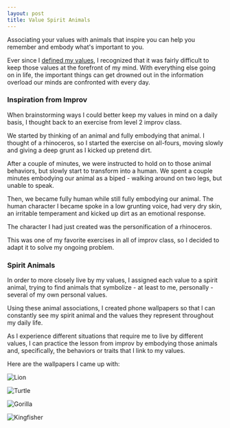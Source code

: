 ```yaml
---
layout: post
title: Value Spirit Animals
---
```


Associating your values with animals that inspire you can help you remember and embody what's important to you.

Ever since I [defined my values](http://sofabshirts.com/define-your-values/), I recognized that it was fairly difficult to keep those values at the forefront of my mind.  With everything else going on in life, the important things can get drowned out in the information overload our minds are confronted with every day.

### Inspiration from Improv

When brainstorming ways I could better keep my values in mind on a daily basis, I thought back to an exercise from level 2 improv class.

We started by thinking of an animal and fully embodying that animal.  I thought of a rhinoceros, so I started the exercise on all-fours, moving slowly and giving a deep grunt as I kicked up pretend dirt.

After a couple of minutes, we were instructed to hold on to those animal behaviors, but slowly start to transform into a human.  We spent a couple minutes embodying our animal as a biped - walking around on two legs, but unable to speak.

Then, we became fully human while still fully embodying our animal.  The human character I became spoke in a low grunting voice, had very dry skin, an irritable temperament and kicked up dirt as an emotional response.

The character I had just created was the personification of a rhinoceros.

This was one of my favorite exercises in all of improv class, so I decided to adapt it to solve my ongoing problem.

### Spirit Animals
In order to more closely live by my values, I assigned each value to a spirit animal, trying to find animals that symbolize - at least to me, personally - several of my own personal values.

Using these animal associations, I created phone wallpapers so that I can constantly see my spirit animal and the values they represent throughout my daily life.

As I experience different situations that require me to live by different values, I can practice the lesson from improv by embodying those animals and, specifically, the behaviors or traits that I link to my values.

Here are the wallpapers I came up with:

![Lion](http://sofabshirts.com/images/lion-leadership-courage-passion.jpg "Lion: Leadership, Courage, Passion")

![Turtle](http://sofabshirts.com/images/turtle-health-creativity-positivity.jpg "Turtle: Health, Creativity, Positivity")

![Gorilla](http://sofabshirts.com/images/monkey-integrity-learning.jpg "Gorilla: Integrity, Learning")

![Kingfisher](http://sofabshirts.com/images/kingfisher-presence-kindness.jpg "Kingfisher: Presence, Kindness")
